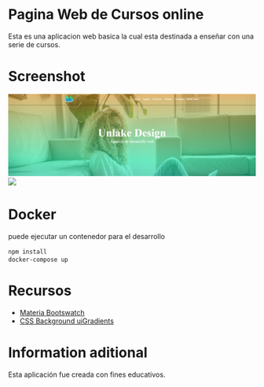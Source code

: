# Pagina Web de Cursos online

Esta es una aplicacion web basica la cual esta destinada a enseñar con una serie de cursos.


# Screenshot

![](docs/task.png)
![](docs/tasks.png)


# Docker

puede ejecutar un contenedor para el desarrollo

```shell
npm install
docker-compose up
```


# Recursos

- [Materia Bootswatch](https://www.bootstrapcdn.com/bootswatch/)
- [CSS Background uiGradients](https://uigradients.com/#Dull)

# Information aditional

Esta aplicación fue creada con fines educativos.